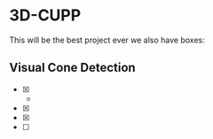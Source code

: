 # 3D-CUPP
This will be the best project ever
we also have boxes:
## Visual Cone Detection
- [x] 
  - 
- [x] 
- [x] 
- [ ] 
